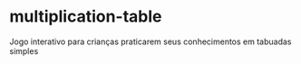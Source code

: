 # multiplication-table
Jogo interativo para crianças praticarem seus conhecimentos em tabuadas simples
